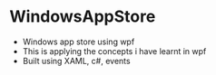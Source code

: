 # WindowsAppStore

 - Windows app store using wpf 
 - This is applying the concepts i have learnt in wpf
 - Built using XAML, c#, events